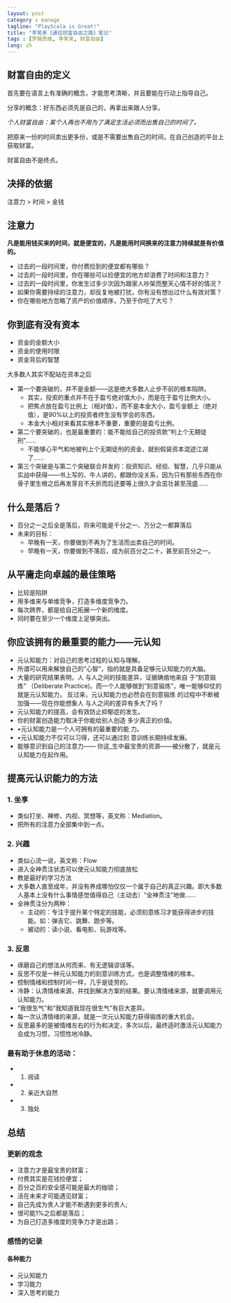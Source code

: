 ```yaml
---
layout: post
category : manage
tagline: "PlayScala is Great!"
title: "李笑来《通往财富自由之路》笔记"
tags : [罗辑思维, 李笑来, 财富自由]
lang: zh
---
```


## 财富自由的定义

首先要在语言上有准确的概念，才能思考清晰，并且要能在行动上指导自己。

分享的概念：好东西必须先是自己的，再拿出来跟人分享。

*个人财富自由：某个人再也不用为了满足生活必须而出售自己的时间了。*

把原来一份的时间卖出更多份，或是不需要出售自己的时间，在自己创造的平台上获取财富。

财富自由不是终点。

## 决择的依据

注意力 > 时间 > 金钱

## 注意力

**凡是能用钱买来的时间，就是便宜的，凡是能用时间换来的注意力持续就是有价值的。**

- 过去的一段时间里，你付费捡到的便宜都有哪些？
- 过去的一段时间里，你在哪些可以捡便宜的地方却浪费了时间和注意力？
- 过去的一段时间里，你发生过多少次因为跟家人吵架而整天心情不好的情况？
- 如果你需要持续的注意力，却反复地被打扰，你有没有想出过什么有效对策？
- 你在哪些地方忽略了资产的价值顺序，乃至于你吃了大亏？

## 你到底有没有资本

- 资金的金额大小
- 资金的使用时限
- 资金背后的智慧

大多数人其实不配站在资本之后

- 第一个要突破的，并不是金额——这是绝大多数人止步不前的根本陷阱。
  - 其实，投资的重点并不在于盈亏绝对值大小，而是在于盈亏比例大小。
  - 把焦点放在盈亏比例上（相对值），而不是本金大小，盈亏金额上（绝对值），是90%以上的投资者终生没有学会的东西。
  - 本金大小相对来看其实根本不重要，重要的是盈亏比例。
- 第二个要突破的，也是最重要的：能不能给自己的投资款“判上个无期徒刑”……
  - 不能够心平气和地被判上个无期徒刑的资金，就别假装资本混迹江湖了……
- 第三个突破是与第二个突破联合并发的：投资知识、经验、智慧，几乎只能从实战中获得——书上写的、牛人讲的，都跟你没关系，因为只有那些东西在你骨子里生根之后再发芽且不夭折而后还要等上很久才会茁壮甚至茂盛……

## 什么是落后？

- 百分之一之后全是落后，将来可能是千分之一、万分之一都算落后
- 未来的目标：
  - 早晚有一天，你要做到不再为了生活而出卖自己的时间。
  - 早晚有一天，你要做到不落后，成为前百分之二十，甚至前百分之一。


## 从平庸走向卓越的最佳策略

- 比较是陷阱
- 用多维来与单维竞争，打造多维度竞争力。
- 每次跨界，都是给自己拓展一个新的维度。
- 同时要在至少一个维度上足够突出。

## 你应该拥有的最重要的能力——元认知

- 元认知能力：对自己的思考过程的认知与理解。
- 所谓可以用来解放自己的“心智”，指的就是具备足够元认知能力的大脑。
- 大量的研究结果表明，人 与人之间的技能差异，证据确凿地来自 于“刻意锻炼” （Deliberate Practice)。而一个人能够做到“刻意锻炼”，唯一能够仰仗的就是元认知能力， 反过来，元认知能力也必然会在刻意锻炼 的过程中不断被加强——现在你能想象人 与人之间的差异有多大了吗？
- 元认知能力的提高，会有效防止抑郁症的发生。
- 你的财富创造能力取决于你能给别人创造 多少真正的价值。
- •元认知能力是一个人可拥有的最重要的能 力。
- •元认知能力不仅可以习得，还可以通过刻 意训练长期持续发展。
- 能够意识到自己的注意力—— 你这_生中最宝贵的资源——被分散了，就是元认知能力在起作用。

## 提高元认识能力的方法

### 1. 坐享

- 类似打坐、禅修、内视、冥想等，英文称：Mediation。
- 把所有的注意力全部集中到一点。

### 2. 兴趣

- 类似心流一说，英文称：Flow
- 进入全神贯注状态可以使元认知能力彻底放松
- 教是最好的学习方法
- 大多数人直至成年，并没有养成哪怕仅仅一个属于自己的真正兴趣。即大多数人基本上没有什么事情感觉值得自己（主动去）“全神贯注”地做……
- 全神贯注分为两种：
  - 主动的：专注于提升某个特定的技能，必须刻意练习才能获得进步的技能。如：弹吉它、跳舞、跑步等。
  - 被动的：读小说、看电影、玩游戏等。

### 3. 反思

- 琢磨自己的想法从何而来、有无逻辑谬误等。
- 反思不仅是一种元认知能力的刻意训练方式，也是调整情绪的根本。
- 控制情绪和控制时间一样，几乎是徒劳的。
- 冷静：认清情绪来源，并找到解决方案的结果。要认清情绪来源，就要调用元认知能力。
- “我很生气”和“我知道我现在很生气”有巨大差异。
- 每一次认清情绪的来源，就是一次元认知能力获得锻炼的重大机会。
- 反思最多的是被情绪左右的行为和决定，多次以后，最终适时激活元认知能力会成为习惯，习惯性地冷静。

### 最有助于休息的活动：

- 1. 阅读
- 2. 亲近大自然
- 3. 独处

## 总结

### 更新的观念

- 注意力才是最宝贵的财富；
- 付费其实是花钱捡便宜；
- 百分之百的安全感可能是最大的枷锁；
- 活在未来才可能遇见财富；
- 自己先成为贵人才能不断遇到更多的贵人;
- 很可能1%之后都是落后；
- 为自己打造多维度的竞争力才是出路；

### 感悟的记录

#### 各种能力
- 元认知能力
- 学习能力
- 深入思考的能力
